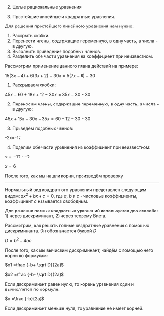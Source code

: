 2. Целые рациональные уравнения.

1. Простейшие линейные и квадратные уравнения.

Для решения простейшего линейного уравнения нам нужно:

1. Раскрыть скобки.
2. Перенести члены, содержащие переменную, в одну часть, а числа - в другую. 
3. Выполнить приведение подобных членов.
4. Разделить обе части уравнения на коэффициент при неизвестном.

Рассмотрим применение данного плана действий на примере:

$15(3x-4)+6(3x+2)-30x=5(7x-6)-30$

1. Раскрываем скобки:

$45x-60+18x+12-30x=35x-30-30$

2. Переносим члены, содержащие переменную, в одну часть, а числа - в другую:

$45x+18x-30x-35x=60-12-30-30$

3. Приведём подобных членов:

-2x=-12

4. Поделим обе части уравнения на коэффициент при неизвестном:

$x=-12:-2$

$x=6$

После того, как мы нашли корни, произведём проверку.

***

Нормальный вид квадратного уравнения представлен следующим видом: $ax^2+bx+c=0$, где $a$, $b$ и $c$ - числовые коэффициенты, коэффициент $c$ называется свободным.

Для решения полных квадратных уравнений используется два способа: 1) через дискриминант, 2) через теорему Виета.

Рассмотрим, как решать полные квадратные уравнения с помощью дискриминанта. Он обозначается буквой $D$

$D=b^2-4ac$

После того, как мы вычислим дискриминант, найдём с помощью него корни по формулам:

$x1 =\frac {-b+ \sqrt D}{2a}$

$x2 =\frac {-b- \sqrt D}{2a}$

Если дискриминант равен нулю, то корень уравнения один и вычисляется по формуле:

$x =\frac {-b}{2a}$

Если дискриминант меньше нуля, то уравнение не имеет корней.

